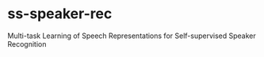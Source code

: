 # ss-speaker-rec
Multi-task Learning of Speech Representations for Self-supervised Speaker Recognition
